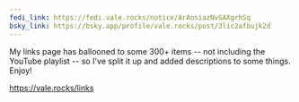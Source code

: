 ```yaml
---
fedi_link: https://fedi.vale.rocks/notice/ArAosiazNvSAXgrhSq
bsky_link: https://bsky.app/profile/vale.rocks/post/3lic2afbujk2d
---
```


My links page has ballooned to some 300+ items -- not including the YouTube playlist -- so I've split it up and added descriptions to some things. Enjoy!

<https://vale.rocks/links>

